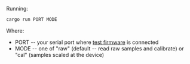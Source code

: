 Running:

```bash
cargo run PORT MODE
```

Where:
* PORT -- your serial port where [test firmware](https://github.com/copterust/proving-ground/tree/master/ahrs-ekf) is connected
* MODE -- one of "raw" (default -- read raw samples and calibrate) or "cal" (samples scaled at the device)